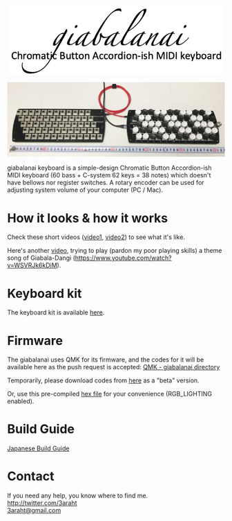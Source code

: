 <p align=center>
<img width="700" alt="giabalanai_logo" src="https://github.com/3araht/giabalanai/blob/master/pictures/giabalanai_logo.png">
</p>

![giabalanai overview](https://github.com/3araht/giabalanai/blob/master/pictures/giabalanai_overview.jpg)

giabalanai keyboard is a simple-design Chromatic Button Accordion-ish MIDI keyboard (60 bass + C-system 62 keys = 38 notes) which doesn't have bellows nor register switches.
A rotary encoder can be used for adjusting system volume of your computer (PC / Mac).

# How it looks & how it works
Check these short videos ([video1](https://github.com/3araht/giabalanai/blob/master/videos/giabalanai_keyboard.mp4), [video2](https://github.com/3araht/giabalanai/blob/master/videos/62buttons_38notes.mp4)) to see what it's like.

Here's another [video](https://github.com/3araht/giabalanai/blob/master/videos/giabala_dangi_ep.16_theme_song_feat.Mr.Seto.mp4), trying to play (pardon my poor playing skills) a theme song of Giabala-Dangi (https://www.youtube.com/watch?v=WSVRJk6kDiM).

# Keyboard kit
The keyboard kit is available [here](https://yushakobo.jp/shop/consign_giabalanai/).

# Firmware

The giabalanai uses QMK for its firmware, and the codes for it will be available here as the push request is accepted:
[QMK - giabalanai directory](https://github.com/qmk/qmk_firmware/tree/master/keyboards/giabalanai)

Temporarily, please download codes from [here](https://github.com/3araht/giabalanai/blob/master/temp/qmk_firmware/keyboards/giabalanai) as a "beta" version.

Or, use this pre-compiled [hex file](https://github.com/3araht/giabalanai/blob/master/giabalanai_3araht.hex) for your convenience (RGB_LIGHTING enabled).

# Build Guide

[Japanese Build Guide](https://github.com/3araht/giabalanai/blob/master/docs/build.md)

# Contact
If you need any help, you know where to find me.  
http://twitter.com/3araht  
3araht@gmail.com
